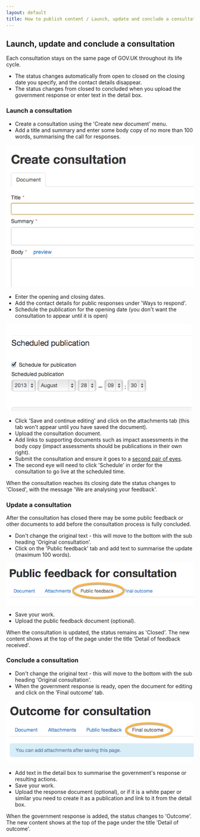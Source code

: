 ```yaml
---
layout: default
title: How to publish content / Launch, update and conclude a consultation
---
```


## Launch, update and conclude a consultation

Each consultation stays on the same page of GOV.UK throughout its life cycle.

* The status changes automatically from open to closed on the closing date you specify, and the contact details disappear.
* The status changes from closed to concluded when you upload the government response or enter text in the detail box.


### Launch a consultation

* Create a consultation using the 'Create new document' menu.
* Add a title and summary and enter some body copy of no more than 100 words, summarising the call for responses. 

![Create consultation 1](create-consultation-1.png)

* Enter the opening and closing dates.
* Add the contact details for public responses under 'Ways to respond'.
* Schedule the publication for the opening date (you don't want the consultation to appear until it is open)

![Create consultation 2](create-consultation-2.png)

* Click 'Save and continue editing' and click on the attachments tab (this tab won't appear until you have saved the document).
* Upload the consultation document.
* Add links to supporting documents such as impact assessments in the body copy (impact assessments should be publications in their own right).
* Submit the consultation and ensure it goes to a [second pair of eyes](https://github.com/alphagov/inside-government-admin-guide/blob/gh-pages/creating-documents/launch-consultations.md).
* The second eye will need to click 'Schedule' in order for the consultation to go live at the scheduled time.

When the consultation reaches its closing date the status changes to 'Closed', with the message 'We are analysing your feedback'.

### Update a consultation

After the consultation has closed there may be some public feedback or other documents to add before the consultation process is fully concluded. 

* Don't change the original text - this will move to the bottom with the sub heading 'Original consultation'.
* Click on the 'Public feedback' tab and add text to summarise the update (maximum 100 words).

![Create consultation 3](create-consultation-3.png)

* Save your work.
* Upload the public feedback document (optional).

When the consultation is updated, the status remains as 'Closed'. The new content shows at the top of the page under the title 'Detail of feedback received'.


### Conclude a consultation

* Don't change the original text - this will move to the bottom with the sub heading 'Original consultation'.
* When the government response is ready, open the document for editing and click on the 'Final outcome' tab.

![Create consultation 4](create-consultation-4.png)

* Add text in the detail box to summarise the government's response or resulting actions.
* Save your work.
* Upload the response document (optional), or if it is a white paper or similar you need to create it as a publication and link to it from the detail box.

When the government response is added, the status changes to 'Outcome'. The new content shows at the top of the page under the title 'Detail of outcome'.

